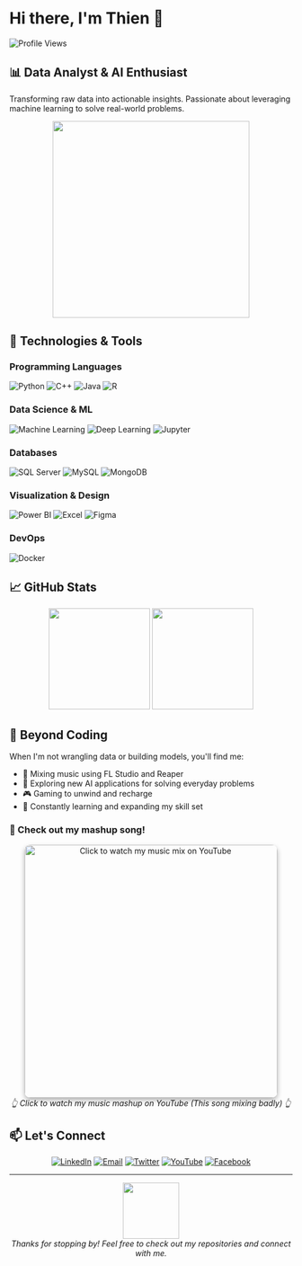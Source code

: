 # Hi there, I'm Thien 👋

![Profile Views](https://komarev.com/ghpvc/?username=thethien8a&color=0e75b6&style=flat)

## 📊 Data Analyst & AI Enthusiast

Transforming raw data into actionable insights. Passionate about leveraging machine learning to solve real-world problems.

<p align="center">
  <img src="https://media.giphy.com/media/v1.Y2lkPTc5MGI3NjExNzZmZDlmZGI0MTY3NTQzZGEwZDJkOTk0ZjBlZTM1NzE1OTBiMmE5NiZlcD12MV9pbnRlcm5hbF9naWZzX2dpZklkJmN0PWc/SWoSkN6DxTszqIKEqv/giphy.gif" width="350">
</p>

## 🔧 Technologies & Tools

### Programming Languages
![Python](https://img.shields.io/badge/-Python-3776AB?style=flat-square&logo=python&logoColor=white)
![C++](https://img.shields.io/badge/-C++-00599C?style=flat-square&logo=c%2B%2B&logoColor=white)
![Java](https://img.shields.io/badge/-Java-ED8B00?style=flat-square&logo=openjdk&logoColor=white)
![R](https://img.shields.io/badge/-R-276DC3?style=flat-square&logo=r&logoColor=white)

### Data Science & ML
![Machine Learning](https://img.shields.io/badge/-Machine%20Learning-FF6F00?style=flat-square&logo=tensorflow&logoColor=white)
![Deep Learning](https://img.shields.io/badge/-Deep%20Learning-005571?style=flat-square&logo=pytorch&logoColor=white)
![Jupyter](https://img.shields.io/badge/-Jupyter-F37626?style=flat-square&logo=jupyter&logoColor=white)

### Databases
![SQL Server](https://img.shields.io/badge/-SQL%20Server-CC2927?style=flat-square&logo=microsoft-sql-server&logoColor=white)
![MySQL](https://img.shields.io/badge/-MySQL-4479A1?style=flat-square&logo=mysql&logoColor=white)
![MongoDB](https://img.shields.io/badge/-MongoDB-47A248?style=flat-square&logo=mongodb&logoColor=white)

### Visualization & Design
![Power BI](https://img.shields.io/badge/-Power%20BI-F2C811?style=flat-square&logo=power-bi&logoColor=black)
![Excel](https://img.shields.io/badge/-Excel-217346?style=flat-square&logo=microsoft-excel&logoColor=white)
![Figma](https://img.shields.io/badge/-Figma-F24E1E?style=flat-square&logo=figma&logoColor=white)

### DevOps
![Docker](https://img.shields.io/badge/-Docker-2496ED?style=flat-square&logo=docker&logoColor=white)

## 📈 GitHub Stats

<p align="center">
  <img height="180em" src="https://github-readme-stats.vercel.app/api?username=thethien8a&show_icons=true&theme=radical&include_all_commits=true&count_private=true"/>
  <img height="180em" src="https://github-readme-stats.vercel.app/api/top-langs/?username=thethien8a&layout=compact&langs_count=8&theme=radical"/>
</p>

## 🎵 Beyond Coding

When I'm not wrangling data or building models, you'll find me:

- 🎹 Mixing music using FL Studio and Reaper
- 🤖 Exploring new AI applications for solving everyday problems
- 🎮 Gaming to unwind and recharge
- 🧠 Constantly learning and expanding my skill set

### 🎵 Check out my mashup song!

<p align="center">
  <a href="https://www.youtube.com/watch?v=FD3IpaEGvFY&t=3s" target="_blank">
    <img src="https://img.youtube.com/vi/FD3IpaEGvFY/0.jpg" width="450" alt="Click to watch my music mix on YouTube" style="border-radius:10px; box-shadow: 0 4px 8px rgba(0,0,0,0.3);">
  </a>
  <br>
  <em>👆 Click to watch my music mashup on YouTube (This song mixing badly) 👆</em>
</p>

## 📫 Let's Connect

<p align="center">
  <a href="https://linkedin.com/in/thethien8a" target="_blank"><img src="https://img.shields.io/badge/-LinkedIn-0077B5?style=for-the-badge&logo=linkedin&logoColor=white" alt="LinkedIn"></a>
  <a href="mailto:your.email@example.com" target="_blank"><img src="https://img.shields.io/badge/-Email-D14836?style=for-the-badge&logo=gmail&logoColor=white" alt="Email"></a>
  <a href="https://twitter.com/thethien8a" target="_blank"><img src="https://img.shields.io/badge/-Twitter-1DA1F2?style=for-the-badge&logo=twitter&logoColor=white" alt="Twitter"></a>
  <a href="https://www.youtube.com/@THIENDAYNEHIHI" target="_blank"><img src="https://img.shields.io/badge/-YouTube-FF0000?style=for-the-badge&logo=youtube&logoColor=white" alt="YouTube"></a>
  <a href="https://www.facebook.com/zodra.hidramatic/" target="_blank"><img src="https://img.shields.io/badge/-Facebook-1877F2?style=for-the-badge&logo=facebook&logoColor=white" alt="Facebook"></a>
</p>

---

<p align="center">
  <img src="https://github.com/thethien8a/thethien8a/blob/main/assets/wave.gif?raw=true" width="100">
  <br>
  <em>Thanks for stopping by! Feel free to check out my repositories and connect with me.</em>
</p>
